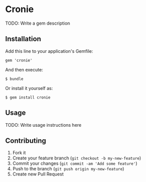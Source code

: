 # Cronie

TODO: Write a gem description

## Installation

Add this line to your application's Gemfile:

    gem 'cronie'

And then execute:

    $ bundle

Or install it yourself as:

    $ gem install cronie

## Usage

TODO: Write usage instructions here

## Contributing

1. Fork it
2. Create your feature branch (`git checkout -b my-new-feature`)
3. Commit your changes (`git commit -am 'Add some feature'`)
4. Push to the branch (`git push origin my-new-feature`)
5. Create new Pull Request
